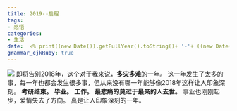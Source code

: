 ```yaml
---
title: 2019--启程
tags: 
- 感悟
categories: 
- 生活
date:  <% print((new Date()).getFullYear().toString()+ '-'+ ((new Date()).getMonth() + 1).toString() + '-'+ (new Date()).getDate().toString()); %>
grammar_cjkRuby: true
---
```

![](https://ws1.sinaimg.cn/large/b15ca614gy1fyonjtz2hlj20c80qdwen.jpg)
即将告别2018年，这个对于我来说，**多灾多难**的一年。
这一年发生了太多的事，每一年也都会发生很多事，但从来没有哪一年能够像2018年这样让人印象深刻。
**考研结束。**
**毕业。**
**工作。**
**最悲痛的莫过于最亲的人去世。**
事业也刚刚起步，爱情失去了方向。
真是让人印象深刻的一年。
<!--more-->

